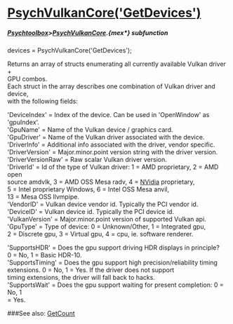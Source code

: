 # [PsychVulkanCore('GetDevices')](PsychVulkanCore-GetDevices) 
##### [Psychtoolbox](Psychtoolbox)>[PsychVulkanCore](PsychVulkanCore).{mex*} subfunction

devices = PsychVulkanCore('GetDevices');

Returns an array of structs enumerating all currently available Vulkan driver +  
GPU combos.  
Each struct in the array describes one combination of Vulkan driver and device,  
with the following fields:  
  
'DeviceIndex' = Index of the device. Can be used in 'OpenWindow' as 'gpuIndex'.  
'GpuName' = Name of the Vulkan device / graphics card.  
'GpuDriver' = Name of the Vulkan driver associated with the device.  
'DriverInfo' = Additional info associated with the driver, vendor specific.  
'DriverVersion' = Major.minor.point version string with the driver version.  
'DriverVersionRaw' = Raw scalar Vulkan driver version.  
'DriverId' = Id of the type of Vulkan driver: 1 = AMD proprietary, 2 = AMD open  
             source amdvlk, 3 = AMD OSS Mesa radv, 4 = [NVidia](NVidia) proprietary,  
             5 = Intel proprietary Windows, 6 = Intel OSS Mesa anvil,  
             13 = Mesa OSS llvmpipe.  
'VendorID' = Vulkan device vendor id. Typically the PCI vendor id.  
'DeviceID' = Vulkan device id. Typically the PCI device id.  
'VulkanVersion' = Major.minor.point version of supported Vulkan api.  
'GpuType' = Type of device: 0 = Unknown/Other, 1 = Integrated gpu,  
            2 = Discrete gpu, 3 = Virtual gpu, 4 = cpu, ie. software renderer.  
  
'SupportsHDR' = Does the gpu support driving HDR displays in principle?  
                0 = No, 1 = Basic HDR-10.  
'SupportsTiming' = Does the gpu support high precision/reliability timing  
                   extensions. 0 = No, 1 = Yes. If the driver does not support  
                   timing extensions, the driver will fall back to hacks.  
'SupportsWait' = Does the gpu support waiting for present completion: 0 = No, 1  
= Yes.  
  
  


###See also:
[GetCount](PsychVulkanCore-GetCount)
